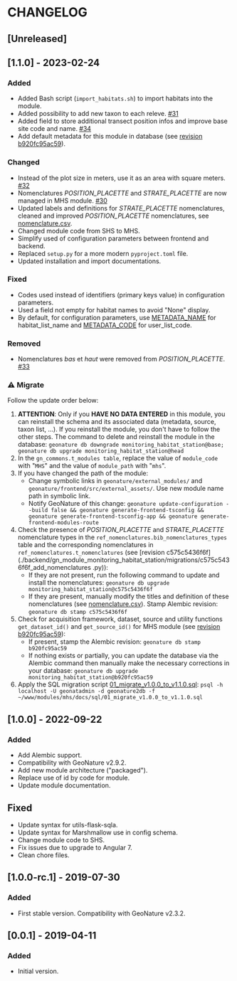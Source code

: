 # CHANGELOG

## [Unreleased]

## [1.1.0] - 2023-02-24

### Added

* Added Bash script (`import_habitats.sh`) to import habitats into the module.
* Added possibility to add new taxon to each releve. [#31](https://github.com/PnX-SI/gn_module_monitoring_habitat_station/issues/31)
* Added field to store additional transect position infos and improve base site code and name. [#34](https://github.com/PnX-SI/gn_module_monitoring_habitat_station/issues/34)
* Add default metadata for this module in database (see [revision b920fc95ac59]( ./backend/gn_module_monitoring_habitat_station/migrations/b920fc95ac59_add_default_metadata.py)).


### Changed

* Instead of the plot size in meters, use it as an area with square meters. [#32](https://github.com/PnX-SI/gn_module_monitoring_habitat_station/issues/32)
* Nomenclatures *POSITION_PLACETTE* and *STRATE_PLACETTE* are now managed in MHS module. [#30](https://github.com/PnX-SI/gn_module_monitoring_habitat_station/issues/30)
* Updated labels and definitions for *STRATE_PLACETTE* nomenclatures, cleaned and improved *POSITION_PLACETTE* nomenclatures, see [nomenclature.csv](./backend/gn_module_monitoring_habitat_station/migrations/data/nomenclatures.csv).
* Changed module code from SHS to MHS.
* Simplify used of configuration parameters between frontend and backend.
* Replaced `setup.py` for a more modern `pyproject.toml` file.
* Updated installation and import documentations.

### Fixed

* Codes used instead of identifiers (primary keys value) in configuration parameters.
* Used a field not empty for habitat names to avoid "None" display.
* By default, for configuration parameters, use [METADATA_NAME](./backend/gn_module_monitoring_habitat_station/__init__.py) for habitat_list_name and [METADATA_CODE](./backend/gn_module_monitoring_habitat_station/__init__.py) for user_list_code.

### Removed

* Nomenclatures *bas* et *haut* were removed from *POSITION_PLACETTE*. [#33](https://github.com/PnX-SI/gn_module_monitoring_habitat_station/issues/33)

### ⚠️ Migrate
Follow the update order below:
1. **ATTENTION**: Only if you **HAVE NO DATA ENTERED** in this module, you can reinstall the schema and its associated data (metadata, source, taxon list, ...). If you reinstall the module, you don't have to follow the other steps. The command to delete and reinstall the module in the database: `geonature db downgrade monitoring_habitat_station@base; geonature db upgrade monitoring_habitat_station@head`
1. In the `gn_commons.t_modules table`, replace the value of `module_code` with "`MHS`" and the value of `module_path` with "`mhs`".
1. If you have changed the path of the module:
    * Change symbolic links in `geonature/external_modules/` and `geonature/frontend/src/external_assets/`. Use new module name path in symbolic link.
    * Notify GeoNature of this change: `geonature update-configuration --build false && geonature generate-frontend-tsconfig && geonature generate-frontend-tsconfig-app && geonature generate-frontend-modules-route`
1. Check the presence of *POSITION_PLACETTE* and *STRATE_PLACETTE* nomenclature types in the `ref_nomenclatures.bib_nomenclatures_types` table and the corresponding nomenclatures in `ref_nomenclatures.t_nomenclatures` (see [revision c575c5436f6f](./backend/gn_module_monitoring_habitat_station/migrations/c575c5436f6f_add_nomenclatures .py)):
    * If they are not present, run the following command to update and install the nomenclatures: `geonature db upgrade monitoring_habitat_station@c575c5436f6f`
    * If they are present, manually modify the titles and definition of these nomenclatures (see [nomenclature.csv](./backend/gn_module_monitoring_habitat_station/migrations/data/nomenclatures.csv)). Stamp Alembic revision: `geonature db stamp c575c5436f6f`
1. Check for acquisition framework, dataset, source and utility functions `get_dataset_id()` and `get_source_id()` for MHS module (see [revision b920fc95ac59]( ./backend/gn_module_monitoring_habitat_station/migrations/b920fc95ac59_add_default_metadata.py)):
    * If present, stamp the Alembic revision: `geonature db stamp b920fc95ac59`
    * If nothing exists or partially, you can update the database via the Alembic command then manually make the necessary corrections in your database: `geonature db upgrade monitoring_habitat_station@b920fc95ac59`
1. Apply the SQL migration script [01_migrate_v1.0.0_to_v1.1.0.sql](./docs/sql/01_migrate_v1.0.0_to_v1.1.0.sql): `psql -h localhost -U geonatadmin -d geonature2db -f ~/www/modules/mhs/docs/sql/01_migrate_v1.0.0_to_v1.1.0.sql`

## [1.0.0] - 2022-09-22

### Added

* Add Alembic support.
* Compatibility with GeoNature v2.9.2.
* Add new module architecture ("packaged").
* Replace use of id by code for module.
* Update module documentation.

## Fixed

* Update syntax for utils-flask-sqla.
* Update syntax for Marshmallow use in config schema.
* Change module code to SHS.
* Fix issues due to upgrade to Angular 7.
* Clean chore files.


## [1.0.0-rc.1] - 2019-07-30

### Added

* First stable version. Compatibility with GeoNature v2.3.2.

## [0.0.1] - 2019-04-11

### Added

* Initial version.
